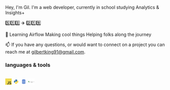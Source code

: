 Hey, I'm Gil. I'm a web developer, currently in school studying Analytics & Insights+

 5️⃣1️⃣3️⃣ ✈️ 2️⃣1️⃣9️⃣

🌱 Learning Airflow 
   Making cool things 
   Helping folks along the journey

📫 If you have any questions, or would want to connect on a project you can reach me at gilbertking91@gmail.com. 

<h3>languages & tools</h3> <br>
<img height="20" src="https://raw.githubusercontent.com/github/explore/80688e429a7d4ef2fca1e82350fe8e3517d3494d/topics/javascript/javascript.png" style="max-width: 100%;"></a>   <img height="20" src="https://raw.githubusercontent.com/github/explore/80688e429a7d4ef2fca1e82350fe8e3517d3494d/topics/python/python.png" style="max-width: 100%;"></a>
<img height="20" src="https://raw.githubusercontent.com/github/explore/80688e429a7d4ef2fca1e82350fe8e3517d3494d/topics/sql/sql.png" style="max-width: 100%;"></a>    <img height="20" src="https://raw.githubusercontent.com/github/explore/80688e429a7d4ef2fca1e82350fe8e3517d3494d/topics/mongodb/mongodb.png" style="max-width: 100%;"></a>  
  
